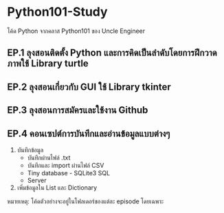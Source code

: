 # Python101-Study

โค้ด Python จากคลาส Python101 ของ Uncle Engineer

## EP.1 ลุงสอนติดตั้ง Python และการคิดเป็นลำดับโดยการฝึกวาดภาพใช้ Library turtle

## EP.2 ลุงสอนเกี่ยวกับ GUI ใช้ Library tkinter

## EP.3 ลุงสอนการสมัครและใช้งาน Github

## EP.4 คอนเซปต์การบันทึกและอ่านข้อมูลแบบต่างๆ
1. บันทึกข้อมูล
    - บันทึกผ่านไฟล์ .txt
    - บันทึกและ import ผ่านไฟล์ CSV
    - Tiny database - SQLite3 SQL
    - Server
2. เพิ่มข้อมูลใน List และ Dictionary

หมายเหตุ: โค้ดตัวอย่างจะอยู่ในโฟลเดอร์ของแต่ละ episode โดยเฉพาะ
